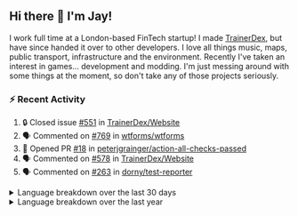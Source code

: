 ## Hi there 👋 I'm Jay!
I work full time at a London-based FinTech startup! I made [TrainerDex](https://www.github.com/TrainerDex), but have since handed it over to other developers. I love all things music, maps, public transport, infrastructure and the environment. Recently I've taken an interest in games... development and modding. I'm just messing around with some things at the moment, so don't take any of those projects seriously.

### :zap: Recent Activity

<!--START_SECTION:activity-->
1. 🔒 Closed issue [#551](https://github.com/TrainerDex/Website/issues/551) in [TrainerDex/Website](https://github.com/TrainerDex/Website)
2. 🗣 Commented on [#769](https://github.com/wtforms/wtforms/pull/769#issuecomment-1753343232) in [wtforms/wtforms](https://github.com/wtforms/wtforms)
3. 💪 Opened PR [#18](https://github.com/peterjgrainger/action-all-checks-passed/pull/18) in [peterjgrainger/action-all-checks-passed](https://github.com/peterjgrainger/action-all-checks-passed)
4. 🗣 Commented on [#578](https://github.com/TrainerDex/Website/pull/578#issuecomment-1733741659) in [TrainerDex/Website](https://github.com/TrainerDex/Website)
5. 🗣 Commented on [#263](https://github.com/dorny/test-reporter/pull/263#issuecomment-1731931444) in [dorny/test-reporter](https://github.com/dorny/test-reporter)
<!--END_SECTION:activity-->

<details>
  <summary>Language breakdown over the last 30 days</summary>
  
  [<img src="https://wakatime.com/share/@TurnrDev/4142a9ac-7325-4d2f-a2bb-ec199b5c798c.svg" alt="A graph showing a rundown of my languages used in the past 30 days. Unforunately, I am unable to autogen alt headers for this at the moment."/>](https://wakatime.com/@TurnrDev)
</details>

<details>
  <summary>Language breakdown over the last year</summary>
  
  [<img src="https://github-readme-stats.vercel.app/api/wakatime?username=TurnrDev&layout=compact" alt="A graph showing a rundown of my languages used in the past year. Unforunately, I am unable to autogen alt headers for this at the moment." />](https://wakatime.com/@TurnrDev)
</details>
